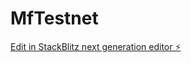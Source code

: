 # MfTestnet

[Edit in StackBlitz next generation editor ⚡️](https://stackblitz.com/~/github.com/mostlyfutures/MfTestnet)